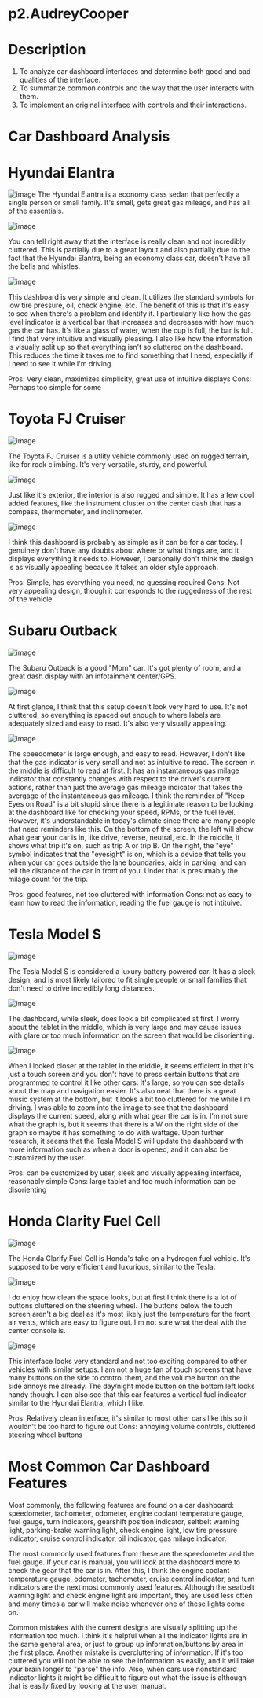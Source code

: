 # p2.AudreyCooper

# Description
1. To analyze car dashboard interfaces and determine both good and bad qualities of the interface.
2. To summarize common controls and the way that the user interacts with them.
3. To implement an original interface with controls and their interactions.


# Car Dashboard Analysis
# Hyundai Elantra
![image](/images/HyundaiElantra.jpg)
The Hyundai Elantra is a economy class sedan that perfectly a single person or small family. It's small, gets great gas mileage, and has all of the essentials.

![image](/images/HyundaiElantraDeshboard1.jpg)

You can tell right away that the interface is really clean and not incredibly cluttered. This is partially due to a great layout and also partially due to the fact that the Hyundai Elantra, being an economy class car, doesn't have all the bells and whistles.

![image](/images/HyundaiElantraDashboard2.jpg)

This dashboard is very simple and clean. It utilizes the standard symbols for low tire pressure, oil, check engine, etc. The benefit of this is that it's easy to see when there's a problem and identify it. I particularly like how the gas level indicator is a vertical bar that increases and decreases with how much gas the car has. It's like a glass of water, when the cup is full, the bar is full. I find that very intuitive and visually pleasing. I also like how the information is visually split up so that everything isn't so cluttered on the dashboard. This reduces the time it takes me to find something that I need, especially if I need to see it while I'm driving.

Pros: Very clean, maximizes simplicity, great use of intuitive displays
Cons: Perhaps too simple for some 

# Toyota FJ Cruiser
![image](/images/ToyotaFJCruiser.jpg)

The Toyota FJ Cruiser is a utlity vehicle commonly used on rugged terrain, like for rock climbing. It's very versatile, sturdy, and powerful.

![image](/images/ToyotaFJCruiserDashboard1.jpg)

Just like it's exterior, the interior is also rugged and simple. It has a few cool added features, like the instrument cluster on the center dash that has a compass, thermometer, and inclinometer.

![image](/images/ToyotaFJCruiserDashboard2.JPG)

I think this dashboard is probably as simple as it can be for a car today. I genuinely don't have any doubts about where or what things are, and it displays everything it needs to. However, I personally don't think the design is as visually appealing because it takes an older style approach.

Pros: Simple, has everything you need, no guessing required
Cons: Not very appealing design, though it corresponds to the ruggedness of the rest of the vehicle

# Subaru Outback

![image](/images/SubaruOutback.jpg)

The Subaru Outback is a good "Mom" car. It's got plenty of room, and a great dash display with an infotainment center/GPS. 

![image](/images/SubaruOutbackDashboard1.jpg)

At first glance, I think that this setup doesn't look very hard to use. It's not cluttered, so everything is spaced out enough to where labels are adequately sized and easy to read. It's also very visually appealing.

![image](/images/SubaruOutbackDashboard2.jpg)

The speedometer is large enough, and easy to read. However, I don't like that the gas indicator is very small and not as intuitive to read. The screen in the middle is difficult to read at first. It has an instantaneous gas milage indicator that constantly changes with respect to the driver's current actions, rather than just the average gas mileage indicator that takes the avergage of the instantaneous gas mileage. I think the reminder of "Keep Eyes on Road" is a bit stupid since there is a legitimate reason to be looking at the dashboard like for checking your speed, RPMs, or the fuel level. However, it's understandable in today's climate since there are many people that need reminders like this. On the bottom of the screen, the left will show what gear your car is in, like drive, reverse, neutral, etc. In the middle, it shows what trip it's on, such as trip A or trip B. On the right, the "eye" symbol indicates that the "eyesight" is on, which is a device that tells you when your car goes outside the lane boundaries, aids in parking, and can tell the distance of the car in front of you. Under that is presumably the milage count for the trip.

Pros: good features, not too cluttered with information
Cons: not as easy to learn how to read the information, reading the fuel gauge is not intituive.
# Tesla Model S
![image](/images/TeslaModelS.jpg)

The Tesla Model S is considered a luxury battery powered car. It has a sleek design, and is most likely tailored to fit single people or small families that don't need to drive incredibly long distances.

![image](/images/TeslaModelSDashboard1.jpg)

The dashboard, while sleek, does look a bit complicated at first. I worry about the tablet in the middle, which is very large and may cause issues with glare or too much information on the screen that would be disorienting.

![image](/images/TeslaModelSDashboard2.jpg)

When I looked closer at the tablet in the middle, it seems efficient in that it's just a touch screen and you don't have to press certain buttons that are programmed to control it like other cars. It's large, so you can see details about the map and navigation easier. It's also neat that there is a great music system at the bottom, but it looks a bit too cluttered for me while I'm driving. I was able to zoom into the image to see that the dashboard displays the current speed, along with what gear the car is in. I'm not sure what the graph is, but it seems that there is a W on the right side of the graph so maybe it has something to do with wattage. Upon further research, it seems that the Tesla Model S will update the dashboard with more information such as when a door is opened, and it can also be customized by the user.

Pros: can be customized by user, sleek and visually appealing interface, reasonably simple
Cons: large tablet and too much information can be disorienting


# Honda Clarity Fuel Cell

![image](/images/HondaFuelCell.png)

The Honda Clarify Fuel Cell is Honda's take on a hydrogen fuel vehicle. It's supposed to be very efficient and luxurious, similar to the Tesla.

![image](/images/HondaFuelCellDashboard1.jpg)

I do enjoy how clean the space looks, but at first I think there is a lot of buttons cluttered on the steering wheel. The buttons below the touch screen aren't a big deal as it's most likely just the temperature for the front air vents, which are easy to figure out. I'm not sure what the deal with the center console is.

![image](/images/HondaFuelCellDashboard2.jpg)

This interface looks very standard and not too exciting compared to other vehicles with similar setups. I am not a huge fan of touch screens that have many buttons on the side to control them, and the volume button on the side annoys me already. The day/night mode button on the bottom left looks handy though. I can also see that this car features a vertical fuel indicator similar to the Hyundai Elantra, which I like.

Pros: Relatively clean interface, it's similar to most other cars like this so it wouldn't be too hard to figure out
Cons: annoying volume controls, cluttered steering wheel buttons

# Most Common Car Dashboard Features

Most commonly, the following features are found on a car dashboard: speedometer, tachometer, odometer, engine coolant temperature gauge, fuel gauge, turn indicators, gearshift position indicator, seltbelt warning light, parking-brake warning light, check engine light, low tire pressure indicator, cruise control indicator, oil indicator, gas milage indicator.

The most commonly used features from these are the speedometer and the fuel gauge. If your car is manual, you will look at the dashboard more to check the gear that the car is in. After this, I think the engine coolant temperature gauge, odometer, tachometer, cruise control indicator, and turn indicators are the next most commonly used features. Although the seatbelt warning light and check engine light are important, they are used less often and many times a car will make noise whenever one of these lights come on.

Common mistakes with the current designs are visually splitting up the information too much. I think it's helpful when all the indicator lights are in the same general area, or just to group up information/buttons by area in the first place. Another mistake is overcluttering of information. If it's too cluttered you will not be able to see the information as easily, and it will take your brain longer to "parse" the info. Also, when cars use nonstandard indicator lights it might be difficult to figure out what the issue is although that is easily fixed by looking at the user manual.
